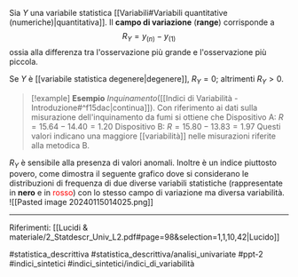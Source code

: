 Sia $Y$ una variabile statistica [[Variabili#Variabili quantitative (numeriche)|quantitativa]]. Il **campo di variazione** (**range**) corrisponde a $$ R_Y = y_{(n)}-y_{(1)} $$
ossia alla differenza tra l'osservazione più grande e l'osservazione più piccola.

Se $Y$ è [[variabile statistica degenere|degenere]], $R_Y = 0$; altrimenti $R_Y \gt 0$.

> [!example] **Esempio**
> *Inquinamento*([[Indici di Variabilità - Introduzione#^f15dac|continua]]). Con riferimento ai dati sulla misurazione dell'inquinamento da fumi si ottiene che
> Dispositivo A: $R = 15.64 - 14.40 = 1.20$
> Dispositivo B: $R = 15.80 - 13.83 = 1.97$
> Questi valori indicano una maggiore [[variabilità]] nelle misurazioni riferite alla metodica B. 

$R_Y$ è sensibile alla presenza di valori anomali. Inoltre è un indice piuttosto povero, come dimostra il seguente grafico dove si considerano le distribuzioni di frequenza di due diverse variabili statistiche (rappresentate in **nero** e in <span style="color:red">rosso</span>) con lo stesso campo di variazione ma diversa variabilità.
![[Pasted image 20240115014025.png]]

***
Riferimenti:
[[Lucidi & materiale/2_Statdescr_Univ_L2.pdf#page=98&selection=1,1,10,42|Lucido]]

#statistica_descrittiva 
#statistica_descrittiva/analisi_univariate
#ppt-2 
#indici_sintetici 
#indici_sintetici/indici_di_variabilità 